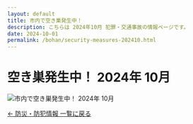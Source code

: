 ```yaml
---
layout: default
title: 市内で空き巣発生中！
description: こちらは 2024年10月 犯罪・交通事故の情報ページです。
date: 2024-10-01
permalink: /bohan/security-measures-202410.html
---
```

 <main>
  <h1>空き巣発生中！ 2024年 10月</h1>
  <img src="{{ '/kairan/2024-11-01/images/202411_40675_page_007-small.jpg' | relative_url }}" 
       alt="市内で空き巣発生中！ 2024年 10月" 
       data-medium-src="{{ '/kairan/2024-11-01/images/202411_40675_page_007-medium.jpg' | relative_url }}"
       data-large-src="{{ '/kairan/2024-11-01/images/202411_40675_page_007-large.jpg' | relative_url }}">

  <p><a href="{{ '/bohan/index.html' | relative_url }}">← 防災・防犯情報 一覧に戻る</a></p>
 </main>